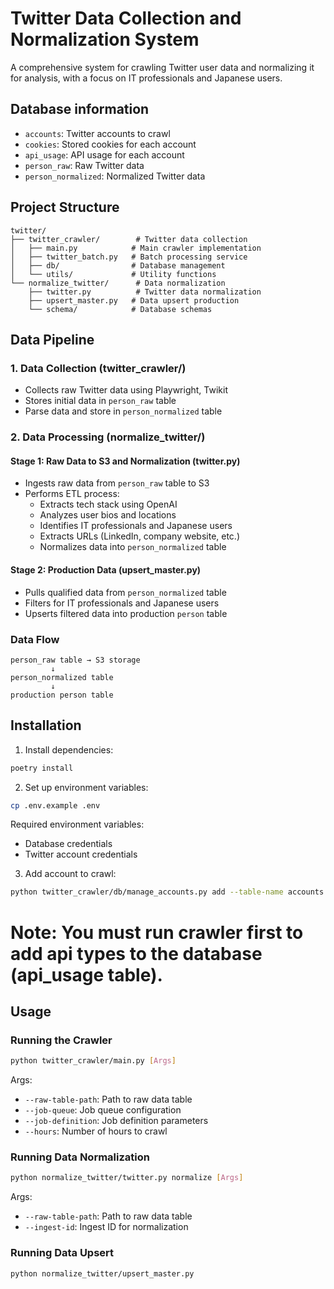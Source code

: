# Twitter Data Collection and Normalization System

A comprehensive system for crawling Twitter user data and normalizing it for analysis, with a focus on IT professionals and Japanese users.

## Database information

- `accounts`: Twitter accounts to crawl
- `cookies`: Stored cookies for each account
- `api_usage`: API usage for each account
- `person_raw`: Raw Twitter data
- `person_normalized`: Normalized Twitter data

## Project Structure

```
twitter/
├── twitter_crawler/        # Twitter data collection
│   ├── main.py            # Main crawler implementation
│   ├── twitter_batch.py   # Batch processing service
│   ├── db/                # Database management
│   └── utils/             # Utility functions
└── normalize_twitter/      # Data normalization
    ├── twitter.py          # Twitter data normalization
    ├── upsert_master.py   # Data upsert production
    └── schema/            # Database schemas
```

## Data Pipeline

### 1. Data Collection (twitter_crawler/)
- Collects raw Twitter data using Playwright, Twikit
- Stores initial data in `person_raw` table
- Parse data and store in `person_normalized` table

### 2. Data Processing (normalize_twitter/)
#### Stage 1: Raw Data to S3 and Normalization (twitter.py)
- Ingests raw data from `person_raw` table to S3
- Performs ETL process:
  - Extracts tech stack using OpenAI
  - Analyzes user bios and locations
  - Identifies IT professionals and Japanese users
  - Extracts URLs (LinkedIn, company website, etc.)
  - Normalizes data into `person_normalized` table

#### Stage 2: Production Data (upsert_master.py)
- Pulls qualified data from `person_normalized` table
- Filters for IT professionals and Japanese users
- Upserts filtered data into production `person` table

### Data Flow
```
person_raw table → S3 storage
         ↓
person_normalized table
         ↓
production person table
```

## Installation

1. Install dependencies:
```bash
poetry install
```

2. Set up environment variables:
```bash
cp .env.example .env
```

Required environment variables:
- Database credentials
- Twitter account credentials

3. Add account to crawl:
```bash
python twitter_crawler/db/manage_accounts.py add --table-name accounts --email [email] --password [password] --totp-secret [totp_secret]
```

# Note: You must run crawler first to add api types to the database (api_usage table).

## Usage

### Running the Crawler

```bash
python twitter_crawler/main.py [Args]
```

Args:
- `--raw-table-path`: Path to raw data table
- `--job-queue`: Job queue configuration
- `--job-definition`: Job definition parameters
- `--hours`: Number of hours to crawl 

### Running Data Normalization

```bash
python normalize_twitter/twitter.py normalize [Args]
```

Args:
- `--raw-table-path`: Path to raw data table
- `--ingest-id`: Ingest ID for normalization

### Running Data Upsert

```bash
python normalize_twitter/upsert_master.py
```
